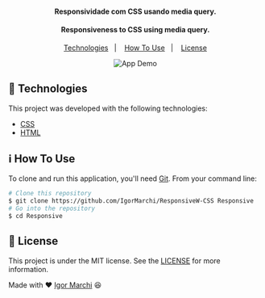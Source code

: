 <h4 align="center">
   Responsividade com CSS usando media query.
</h4>
<h4 align="center">
  Responsiveness to CSS using media query.
</h4>
<p align="center">
  <a href="#rocket-technologies">Technologies</a>&nbsp;&nbsp;&nbsp;|&nbsp;&nbsp;&nbsp;
  <a href="#information_source-how-to-use">How To Use</a>&nbsp;&nbsp;&nbsp;|&nbsp;&nbsp;&nbsp;
  <a href="#memo-license">License</a>
</p>


<p align="center">
  <img alt="App Demo" src="gitHub/responsive.gif">
</p>

## :rocket: Technologies
This project was developed with the following technologies:
-  [CSS](https://www.w3schools.com/css/)
-  [HTML](https://www.w3schools.com/html/)

## :information_source: How To Use
To clone and run this application, you'll need [Git](https://git-scm.com). From your command line:
```bash
# Clone this repository
$ git clone https://github.com/IgorMarchi/ResponsiveW-CSS Responsive
# Go into the repository
$ cd Responsive
```
## :memo: License
This project is under the MIT license. See the [LICENSE](https://github.com/IgorMarchi/ResponsiveW-CSS/blob/master/LICENSE) for more information.

Made with ❤ [Igor Marchi](https://www.linkedin.com/in/igor-marchi/) :laughing:
